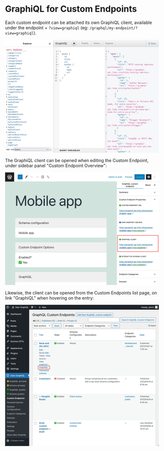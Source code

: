 # GraphiQL for Custom Endpoints

Each custom endpoint can be attached its own GraphiQL client, available under the endpoint + `?view=graphiql` (eg: `/graphql/my-endpoint/?view=graphiql`).

<div class="img-width-1024" markdown=1>

![Custom endpoint's GraphiQL client](../../images/custom-endpoint-graphiql.webp "Custom endpoint's GraphiQL client")

</div>

The GraphiQL client can be opened when editing the Custom Endpoint, under sidebar panel "Custom Endpoint Overview":

<div class="img-width-1024" markdown=1>

![Custom endpoint's link to the GraphiQL client in the editor](../../images/custom-endpoint-overview-graphiql.webp "Custom endpoint's link to the GraphiQL client in the editor")

</div>

Likewise, the client can be opened from the Custom Endpoints list page, on link "GraphiQL" when hovering on the entry:

<div class="img-width-1024" markdown=1>

![Custom endpoint's link to the GraphiQL client in the list](../../images/custom-endpoints-actions-graphiql.webp "Custom endpoint's link to the GraphiQL client in the list")

</div>
